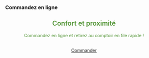 
<!-- Block tags module -->
<div class="block tags_block animated flipInY delay-250 hidden-phone">
    <h3 class="title_block title_block_green">Commandez en ligne</h3>
    <div class="block_content" style="text-align: center;color: #4e9231;">
        <i class="fa fa-desktop" style="font-size: 110px;margin: 20px 0;"></i>
        <h2 style="text-align: center;  font-weight: 600;">Confort et proximité</h2>
        <p style="text-align: center">Commandez en ligne et retirez au comptoir en file rapide ! <br /><br/></p>
        <a class="btn btn-block btn-primary" href="/[!Systeme::getMenu(Boutique/Magasin/[!CurrentMagasin::Id!]!]">Commander</a>
    </div>
</div>
<!-- /Block tags module -->
